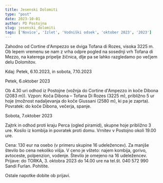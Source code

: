 ```yaml
---
title: Jesenski Dolomiti
type: "post"
date: 2023-10-01
author: PD Postojna
slug: jesenski_dolomiti
tags: ['Novice', 'Izlet', 'Vodniški odsek', 'oktober 2023', '2023']
---
```


Zahodno od Cortine d'Ampezzo se dviga Tofana di Rozes, visoka 3225 m. Ob lepem vremenu se nam z vrha odpre pogled na sosednji vrh Tofana di Mezzo, na katerega pripelje žičnica, dlje pa se lahko razgledamo po večjem delu Dolomitov.

Kdaj: Petek, 6.10.2023, in sobota, 7.10.2023

Petek, 6.oktober 2023

Ob 4.30 uri odhod iz Postojne (vožnja do Cortine d'Ampezzo in koče Dibona (2083 m)).
Vzpon: Koča Dibona – Tofana Di Rozes (3225 m), približno 5 ur hoje (možnost nadaljevanja do koče Giussani (2580 m), ki pa je zaprta).
Povratek: do koče Dibona, večerja, spanje.

Sobota, 7.oktober 2023

Zajtrk in odhod proti kraju Perca (ogled piramid), skupne hoje približno 3 ure. Kosilo iz kombija in povratek proti domu. Vrnitev v Postojno okoli
19.00 ure.

Cena: 130 eur na osebo (v primeru skupine 16 udeležencev). Za manjše število bo cena nekoliko višja.
V ceno je všteto: najem kombija, gorivo, avtoceste, polpenzion, vodenje. Število je omejeno na 16 udeležencev.
Prijave: do TORKA, 3. oktobra 2023 do 14.00 ure na tel.št. 040 572 990 Sandi Furlan. Pohitite.

Ostale napotke dobite ob prijavi.